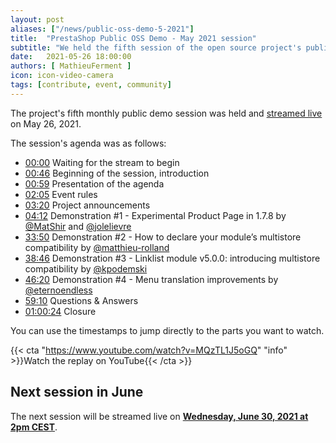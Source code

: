 ```yaml
---
layout: post
aliases: ["/news/public-oss-demo-5-2021"]
title:  "PrestaShop Public OSS Demo - May 2021 session"
subtitle: "We held the fifth session of the open source project's public demo"
date:   2021-05-26 18:00:00
authors: [ MathieuFerment ]
icon: icon-video-camera
tags: [contribute, event, community]
---
```


The project's fifth monthly public demo session was held and [streamed live](https://www.youtube.com/watch?v=MQzTL1J5oGQ) on May 26, 2021.

The session's agenda was as follows:

- [00:00](https://www.youtube.com/watch?v=MQzTL1J5oGQ) Waiting for the stream to begin
- [00:46](https://www.youtube.com/watch?v=MQzTL1J5oGQ&t=46) Beginning of the session, introduction
- [00:59](https://www.youtube.com/watch?v=MQzTL1J5oGQ&t=59) Presentation of the agenda
- [02:05](https://www.youtube.com/watch?v=MQzTL1J5oGQ&t=125) Event rules
- [03:20](https://www.youtube.com/watch?v=MQzTL1J5oGQ&t=200) Project announcements
- [04:12](https://www.youtube.com/watch?v=MQzTL1J5oGQ&t=252) Demonstration #1 - Experimental Product Page in 1.7.8 by [@MatShir](https://github.com/MatShir) and [@jolelievre](https://github.com/jolelievre)
- [33:50](https://www.youtube.com/watch?v=MQzTL1J5oGQ&t=2030) Demonstration #2 - How to declare your module’s multistore compatibility by [@matthieu-rolland](https://github.com/matthieu-rolland)
- [38:46](https://www.youtube.com/watch?v=MQzTL1J5oGQ&t=2326) Demonstration #3 - Linklist module v5.0.0: introducing multistore compatibility by [@kpodemski](https://github.com/kpodemski)
- [46:20](https://www.youtube.com/watch?v=MQzTL1J5oGQ&t=2780) Demonstration #4 - Menu translation improvements by [@eternoendless](https://github.com/eternoendless)
- [59:10](https://www.youtube.com/watch?v=MQzTL1J5oGQ&t=3550) Questions & Answers
- [01:00:24](https://www.youtube.com/watch?v=MQzTL1J5oGQ&t=3624) Closure


You can use the timestamps to jump directly to the parts you want to watch.

{{< cta "https://www.youtube.com/watch?v=MQzTL1J5oGQ" "info" >}}Watch the replay on YouTube{{< /cta >}}

## Next session in June

The next session will be streamed live on [**Wednesday, June 30, 2021 at 2pm CEST**](https://www.youtube.com/watch?v=Flyqo21eICg).

